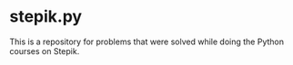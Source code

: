 # stepik.py

This is a repository for problems that were solved while doing the Python courses on Stepik.